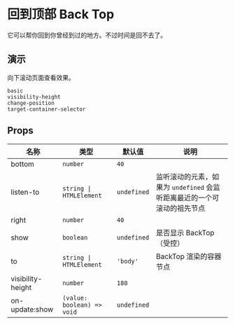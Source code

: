 # 回到顶部 Back Top

<!--single-column-->

它可以帮你回到你曾经到过的地方。不过时间是回不去了。

## 演示

向下滚动页面查看效果。

```demo
basic
visibility-height
change-position
target-container-selector
```

## Props

| 名称 | 类型 | 默认值 | 说明 |
| --- | --- | --- | --- |
| bottom | `number` | `40` |  |
| listen-to | `string \| HTMLElement` | `undefined` | 监听滚动的元素，如果为 `undefined` 会监听距离最近的一个可滚动的祖先节点 |
| right | `number` | `40` |  |
| show | `boolean` | `undefined` | 是否显示 BackTop（受控） |
| to | `string \| HTMLElement` | `'body'` | BackTop 渲染的容器节点 |
| visibility-height | `number` | `180` |  |
| on-update:show | `(value: boolean) => void` | `undefined` |  |
